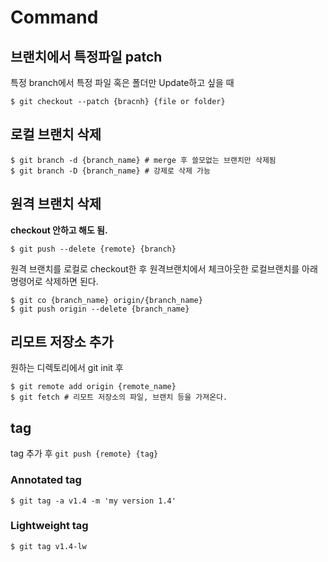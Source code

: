 # Command

## 브랜치에서 특정파일 patch

특정 branch에서 특정 파일 혹은 폴더만 Update하고 싶을 때

```shell
$ git checkout --patch {bracnh} {file or folder}
```

## 로컬 브랜치 삭제

```shell
$ git branch -d {branch_name} # merge 후 쓸모없는 브랜치만 삭제됨
$ git branch -D {branch_name} # 강제로 삭제 가능
```

## 원격 브랜치 삭제

**checkout 안하고 해도 됨.**
```shell
$ git push --delete {remote} {branch}
```

원격 브랜치를 로컬로 checkout한 후 원격브랜치에서 체크아웃한 로컬브랜치를 아래 명령어로 삭제하면 된다.

```shell
$ git co {branch_name} origin/{branch_name}
$ git push origin --delete {branch_name}
```

## 리모트 저장소 추가

원하는 디렉토리에서 git init 후

```shell
$ git remote add origin {remote_name}
$ git fetch # 리모트 저장소의 파일, 브랜치 등을 가져온다.
```

## tag 

tag 추가 후 `git push {remote} {tag}`

### Annotated tag

```shell
$ git tag -a v1.4 -m 'my version 1.4'
```

### Lightweight tag

```shell
$ git tag v1.4-lw
```